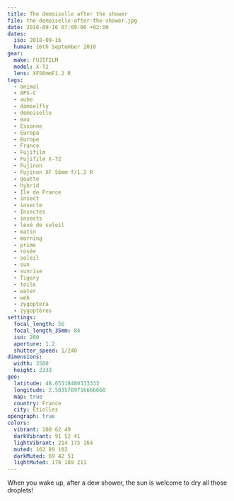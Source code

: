 ```yaml
---
title: The demoiselle after the shower
file: the-demoiselle-after-the-shower.jpg
date: 2018-09-16 07:09:00 +02:00
dates:
  iso: 2018-09-16
  human: 16th September 2018
gear:
  make: FUJIFILM
  model: X-T2
  lens: XF56mmF1.2 R
tags:
  - animal
  - APS-C
  - aube
  - damselfly
  - demoiselle
  - eau
  - Essonne
  - Europa
  - Europe
  - France
  - Fujifilm
  - Fujifilm X-T2
  - Fujinon
  - Fujinon XF 56mm f/1.2 R
  - goutte
  - hybrid
  - Ile de France
  - insect
  - insecte
  - Insectes
  - insects
  - levé de soleil
  - matin
  - morning
  - prime
  - rosée
  - soleil
  - sun
  - sunrise
  - Tigery
  - toile
  - water
  - web
  - zygoptera
  - zygoptères
settings:
  focal_length: 56
  focal_length_35mm: 84
  iso: 200
  aperture: 1.2
  shutter_speed: 1/240
dimensions:
  width: 3500
  height: 2333
geo:
  latitude: 48.65318480333333
  longitude: 2.5035789716666668
  map: true
  country: France
  city: Étiolles
opengraph: true
colors:
  vibrant: 108 62 49
  darkVibrant: 91 52 41
  lightVibrant: 214 175 164
  muted: 162 89 102
  darkMuted: 69 42 51
  lightMuted: 178 189 211
---
```


When you wake up, after a dew shower, the sun is welcome to dry all those droplets!
